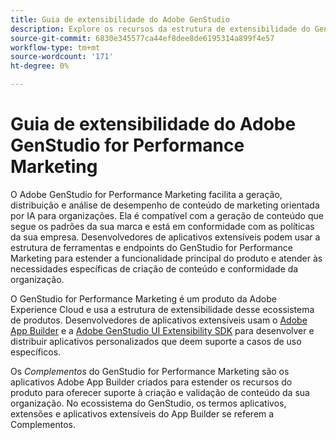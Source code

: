 ```yaml
---
title: Guia de extensibilidade do Adobe GenStudio
description: Explore os recursos da estrutura de extensibilidade do GenStudio for Performance Marketing.
source-git-commit: 6830e345577ca44ef8dee8de6195314a899f4e57
workflow-type: tm+mt
source-wordcount: '171'
ht-degree: 0%

---
```


# Guia de extensibilidade do Adobe GenStudio for Performance Marketing

O Adobe GenStudio for Performance Marketing facilita a geração, distribuição e análise de desempenho de conteúdo de marketing orientada por IA para organizações. Ela é compatível com a geração de conteúdo que segue os padrões da sua marca e está em conformidade com as políticas da sua empresa. Desenvolvedores de aplicativos extensíveis podem usar a estrutura de ferramentas e endpoints do GenStudio for Performance Marketing para estender a funcionalidade principal do produto e atender às necessidades específicas de criação de conteúdo e conformidade da organização.

O GenStudio for Performance Marketing é um produto da Adobe Experience Cloud e usa a estrutura de extensibilidade desse ecossistema de produtos. Desenvolvedores de aplicativos extensíveis usam o [Adobe App Builder](https://developer.adobe.com/app-builder/) e a [Adobe GenStudio UI Extensibility SDK](https://github.com/adobe/genstudio-uix-sdk) para desenvolver e distribuir aplicativos personalizados que deem suporte a casos de uso específicos.

Os _Complementos_ do GenStudio for Performance Marketing são os aplicativos Adobe App Builder criados para estender os recursos do produto para oferecer suporte à criação e validação de conteúdo da sua organização. No ecossistema do GenStudio, os termos aplicativos, extensões e aplicativos extensíveis do App Builder se referem a Complementos.
